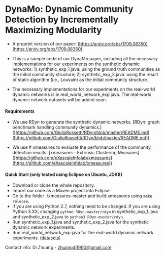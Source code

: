 # DynaMo: Dynamic Community Detection by Incrementally Maximizing Modularity

- A preprint version of our paper: [https://arxiv.org/abs/1709.08350](https://arxiv.org/abs/1709.08350).

- This is a sample code of our DynaMo paper, including all the necessary implementations for our experiments on the synthetic dynamic networks: 1) synthetic_exp_1.java: using the ground truth communities as the initial community structure; 2) synthetic_exp_2.java: using the result of static algorithm (i.e., Louvain) as the initial community structure.  

- The necessary implementations for our experiments on the real-world dynamic networks is in real_world_network_exp.java. The real-world dynamic network datasets will be added soon.  

#### Requirements
- We use RDyn to generate the synthetic dynamic networks. [RDyn: graph benchmark handling community dynamics.] ([https://github.com/GiulioRossetti/RDyn/blob/master/README.md](https://github.com/GiulioRossetti/RDyn/blob/master/README.md))  

- We use # xmeasures to evaluate the performance of the community detection results. [xmeasures - Extrinsic Clustering Measures] ([https://github.com/eXascaleInfolab/xmeasures](https://github.com/eXascaleInfolab/xmeasures))  

#### Quick Start (only tested using Eclipse on Ubuntu, JDK8)  

- Download or clone the whole repository.  
- Import our code as a Maven project into Eclipse.  
- Go to the folder ./xmeasures-master and build xmeasures using ```make release```.
- If you are using Python 2.7, nothing need to be changed. If you are using Python 3.XX, changing ``python RDyn-master/rdyn`` in synthetic_exp_1.java and synthetic_exp_2.java to ``python3 RDyn-master/rdyn``.
- Run synthetic_exp_1.java and synthetic_exp_2.java for the synthetic dynamic network experiments.
- Run real_world_network_exp.java for the real-world dynamic network experiments. ([datasets]([https://www.kaggle.com/nogrady/realworld-dynamic-networks-dynamo]))



Contact info: Di Zhuang - ‬zhuangdi1990@gmail.com
